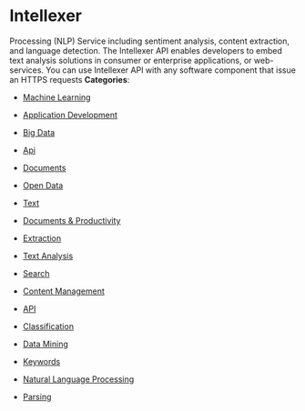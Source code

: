 # Intellexer


Processing (NLP) Service including sentiment analysis, content extraction, and language detection.  The Intellexer API enables developers to embed text analysis solutions in consumer or enterprise applications, or web-services.  You can use Intellexer API with any software component that issue an HTTPS requests
**Categories**:

- [Machine Learning](https://github/awesome-apis/awesome-apis#machine-learning)

- [Application Development](https://github/awesome-apis/awesome-apis#application-development)

- [Big Data](https://github/awesome-apis/awesome-apis#big-data)

- [Api](https://github/awesome-apis/awesome-apis#api)

- [Documents](https://github/awesome-apis/awesome-apis#documents)

- [Open Data](https://github/awesome-apis/awesome-apis#open-data)

- [Text](https://github/awesome-apis/awesome-apis#text)

- [Documents & Productivity](https://github/awesome-apis/awesome-apis#documents-and-productivity)

- [Extraction](https://github/awesome-apis/awesome-apis#extraction)

- [Text Analysis](https://github/awesome-apis/awesome-apis#text-analysis)

- [Search](https://github/awesome-apis/awesome-apis#search)

- [Content Management](https://github/awesome-apis/awesome-apis#content-management)

- [API](https://github/awesome-apis/awesome-apis#api)

- [Classification](https://github/awesome-apis/awesome-apis#classification)

- [Data Mining](https://github/awesome-apis/awesome-apis#data-mining)

- [Keywords](https://github/awesome-apis/awesome-apis#keywords)

- [Natural Language Processing](https://github/awesome-apis/awesome-apis#natural-language-processing)

- [Parsing](https://github/awesome-apis/awesome-apis#parsing)




